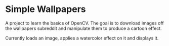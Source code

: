 # Simple Wallpapers

A project to learn the basics of OpenCV. The goal is to download images off the wallpapers subreddit and manipulate them to produce a cartoon effect.

Currently loads an image, applies a watercolor effect on it and displays it.
